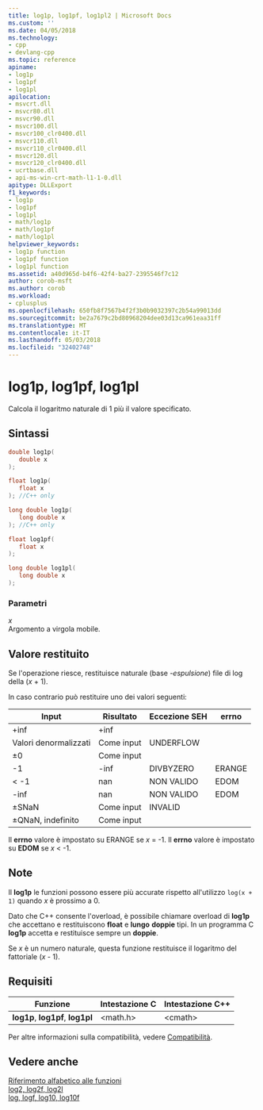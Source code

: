 ```yaml
---
title: log1p, log1pf, log1pl2 | Microsoft Docs
ms.custom: ''
ms.date: 04/05/2018
ms.technology:
- cpp
- devlang-cpp
ms.topic: reference
apiname:
- log1p
- log1pf
- log1pl
apilocation:
- msvcrt.dll
- msvcr80.dll
- msvcr90.dll
- msvcr100.dll
- msvcr100_clr0400.dll
- msvcr110.dll
- msvcr110_clr0400.dll
- msvcr120.dll
- msvcr120_clr0400.dll
- ucrtbase.dll
- api-ms-win-crt-math-l1-1-0.dll
apitype: DLLExport
f1_keywords:
- log1p
- log1pf
- log1pl
- math/log1p
- math/log1pf
- math/log1pl
helpviewer_keywords:
- log1p function
- log1pf function
- log1pl function
ms.assetid: a40d965d-b4f6-42f4-ba27-2395546f7c12
author: corob-msft
ms.author: corob
ms.workload:
- cplusplus
ms.openlocfilehash: 650fb8f7567b4f2f3b0b9032397c2b54a99013dd
ms.sourcegitcommit: be2a7679c2bd80968204dee03d13ca961eaa31ff
ms.translationtype: MT
ms.contentlocale: it-IT
ms.lasthandoff: 05/03/2018
ms.locfileid: "32402748"
---
```

# <a name="log1p-log1pf-log1pl"></a>log1p, log1pf, log1pl

Calcola il logaritmo naturale di 1 più il valore specificato.

## <a name="syntax"></a>Sintassi

```C
double log1p(
   double x
);

float log1p(
   float x
); //C++ only

long double log1p(
   long double x
); //C++ only

float log1pf(
   float x
);

long double log1pl(
   long double x
);

```

### <a name="parameters"></a>Parametri

*x*<br/>
Argomento a virgola mobile.

## <a name="return-value"></a>Valore restituito

Se l'operazione riesce, restituisce naturale (base -*espulsione*) file di log della (*x* + 1).

In caso contrario può restituire uno dei valori seguenti:

|Input|Risultato|Eccezione SEH|errno|
|-----------|------------|-------------------|-----------|
|+inf|+inf|||
|Valori denormalizzati|Come input|UNDERFLOW||
|±0|Come input|||
|-1|-inf|DIVBYZERO|ERANGE|
|< -1|nan|NON VALIDO|EDOM|
|-inf|nan|NON VALIDO|EDOM|
|±SNaN|Come input|INVALID||
|±QNaN, indefinito|Come input|||

Il **errno** valore è impostato su ERANGE se *x* = -1. Il **errno** valore è impostato su **EDOM** se *x* < -1.

## <a name="remarks"></a>Note

Il **log1p** le funzioni possono essere più accurate rispetto all'utilizzo `log(x + 1)` quando *x* è prossimo a 0.

Dato che C++ consente l'overload, è possibile chiamare overload di **log1p** che accettano e restituiscono **float** e **lungo** **doppie** tipi. In un programma C **log1p** accetta e restituisce sempre un **doppie**.

Se *x* è un numero naturale, questa funzione restituisce il logaritmo del fattoriale (*x* - 1).

## <a name="requirements"></a>Requisiti

|Funzione|Intestazione C|Intestazione C++|
|--------------|--------------|------------------|
|**log1p**, **log1pf**, **log1pl**|\<math.h>|\<cmath>|

Per altre informazioni sulla compatibilità, vedere [Compatibilità](../../c-runtime-library/compatibility.md).

## <a name="see-also"></a>Vedere anche

[Riferimento alfabetico alle funzioni](crt-alphabetical-function-reference.md)<br/>
[log2, log2f, log2l](log2-log2f-log2l.md)<br/>
[log, logf, log10, log10f](log-logf-log10-log10f.md)<br/>

